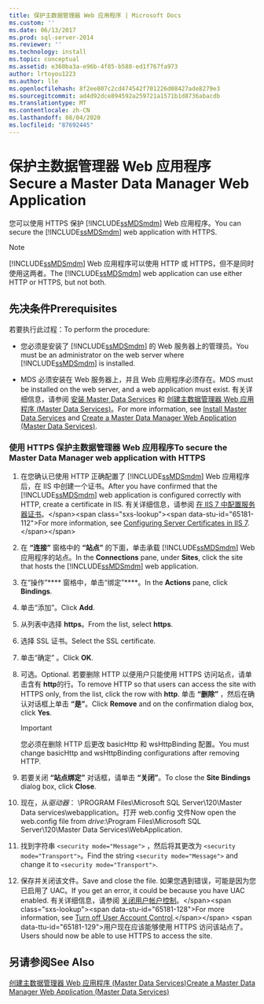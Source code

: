 ```yaml
---
title: 保护主数据管理器 Web 应用程序 | Microsoft Docs
ms.custom: ''
ms.date: 06/13/2017
ms.prod: sql-server-2014
ms.reviewer: ''
ms.technology: install
ms.topic: conceptual
ms.assetid: e360ba3a-e96b-4f85-b588-ed1f767fa973
author: lrtoyou1223
ms.author: lle
ms.openlocfilehash: 8f2ee807c2cd474542f701226d08427ade8279e3
ms.sourcegitcommit: ad4d92dce894592a259721a1571b1d8736abacdb
ms.translationtype: MT
ms.contentlocale: zh-CN
ms.lasthandoff: 08/04/2020
ms.locfileid: "87692445"
---
```

# <a name="secure-a-master-data-manager-web-application"></a><span data-ttu-id="65181-102">保护主数据管理器 Web 应用程序</span><span class="sxs-lookup"><span data-stu-id="65181-102">Secure a Master Data Manager Web Application</span></span>
  <span data-ttu-id="65181-103">您可以使用 HTTPS 保护 [!INCLUDE[ssMDSmdm](../../includes/ssmdsmdm-md.md)] Web 应用程序。</span><span class="sxs-lookup"><span data-stu-id="65181-103">You can secure the [!INCLUDE[ssMDSmdm](../../includes/ssmdsmdm-md.md)] web application with HTTPS.</span></span>  
  
> [!NOTE]  
>  <span data-ttu-id="65181-104">[!INCLUDE[ssMDSmdm](../../includes/ssmdsmdm-md.md)] Web 应用程序可以使用 HTTP 或 HTTPS，但不是同时使用这两者。</span><span class="sxs-lookup"><span data-stu-id="65181-104">The [!INCLUDE[ssMDSmdm](../../includes/ssmdsmdm-md.md)] web application can use either HTTP or HTTPS, but not both.</span></span>  
  
## <a name="prerequisites"></a><span data-ttu-id="65181-105">先决条件</span><span class="sxs-lookup"><span data-stu-id="65181-105">Prerequisites</span></span>  
 <span data-ttu-id="65181-106">若要执行此过程：</span><span class="sxs-lookup"><span data-stu-id="65181-106">To perform the procedure:</span></span>  
  
-   <span data-ttu-id="65181-107">您必须是安装了 [!INCLUDE[ssMDSmdm](../../includes/ssmdsmdm-md.md)] 的 Web 服务器上的管理员。</span><span class="sxs-lookup"><span data-stu-id="65181-107">You must be an administrator on the web server where [!INCLUDE[ssMDSmdm](../../includes/ssmdsmdm-md.md)] is installed.</span></span>  
  
-   <span data-ttu-id="65181-108">MDS 必须安装在 Web 服务器上，并且 Web 应用程序必须存在。</span><span class="sxs-lookup"><span data-stu-id="65181-108">MDS must be installed on the web server, and a web application must exist.</span></span> <span data-ttu-id="65181-109">有关详细信息，请参阅 [安装 Master Data Services](install-master-data-services.md) 和 [创建主数据管理器 Web 应用程序 (Master Data Services)](create-a-master-data-manager-web-application-master-data-services.md)。</span><span class="sxs-lookup"><span data-stu-id="65181-109">For more information, see [Install Master Data Services](install-master-data-services.md) and [Create a Master Data Manager Web Application &#40;Master Data Services&#41;](create-a-master-data-manager-web-application-master-data-services.md).</span></span>  
  
### <a name="to-secure-the-master-data-manager-web-application-with-https"></a><span data-ttu-id="65181-110">使用 HTTPS 保护主数据管理器 Web 应用程序</span><span class="sxs-lookup"><span data-stu-id="65181-110">To secure the Master Data Manager web application with HTTPS</span></span>  
  
1.  <span data-ttu-id="65181-111">在您确认已使用 HTTP 正确配置了 [!INCLUDE[ssMDSmdm](../../includes/ssmdsmdm-md.md)] Web 应用程序后，在 IIS 中创建一个证书。</span><span class="sxs-lookup"><span data-stu-id="65181-111">After you have confirmed that the [!INCLUDE[ssMDSmdm](../../includes/ssmdsmdm-md.md)] web application is configured correctly with HTTP, create a certificate in IIS.</span></span> <span data-ttu-id="65181-112">有关详细信息，请参阅 [在 IIS 7 中配置服务器证书](https://technet.microsoft.com/library/cc732230\(WS.10\).aspx)。</span><span class="sxs-lookup"><span data-stu-id="65181-112">For more information, see [Configuring Server Certificates in IIS 7](https://technet.microsoft.com/library/cc732230\(WS.10\).aspx).</span></span>  
  
2.  <span data-ttu-id="65181-113">在 **“连接”** 窗格中的 **“站点”** 的下面，单击承载 [!INCLUDE[ssMDSmdm](../../includes/ssmdsmdm-md.md)] Web 应用程序的站点。</span><span class="sxs-lookup"><span data-stu-id="65181-113">In the **Connections** pane, under **Sites**, click the site that hosts the [!INCLUDE[ssMDSmdm](../../includes/ssmdsmdm-md.md)] web application.</span></span>  
  
3.  <span data-ttu-id="65181-114">在“操作”\*\*\*\* 窗格中，单击“绑定”\*\*\*\*。</span><span class="sxs-lookup"><span data-stu-id="65181-114">In the **Actions** pane, click **Bindings**.</span></span>  
  
4.  <span data-ttu-id="65181-115">单击“添加”。</span><span class="sxs-lookup"><span data-stu-id="65181-115">Click **Add**.</span></span>  
  
5.  <span data-ttu-id="65181-116">从列表中选择 **https**。</span><span class="sxs-lookup"><span data-stu-id="65181-116">From the list, select **https**.</span></span>  
  
6.  <span data-ttu-id="65181-117">选择 SSL 证书。</span><span class="sxs-lookup"><span data-stu-id="65181-117">Select the SSL certificate.</span></span>  
  
7.  <span data-ttu-id="65181-118">单击“确定”  。</span><span class="sxs-lookup"><span data-stu-id="65181-118">Click **OK**.</span></span>  
  
8.  <span data-ttu-id="65181-119">可选。</span><span class="sxs-lookup"><span data-stu-id="65181-119">Optional.</span></span> <span data-ttu-id="65181-120">若要删除 HTTP 以便用户只能使用 HTTPS 访问站点，请单击含有 **http**的行。</span><span class="sxs-lookup"><span data-stu-id="65181-120">To remove HTTP so that users can access the site with HTTPS only, from the list, click the row with **http**.</span></span> <span data-ttu-id="65181-121">单击 **“删除”** ，然后在确认对话框上单击 **“是”**。</span><span class="sxs-lookup"><span data-stu-id="65181-121">Click **Remove** and on the confirmation dialog box, click **Yes**.</span></span>  
  
    > [!IMPORTANT]  
    >  <span data-ttu-id="65181-122">您必须在删除 HTTP 后更改 basicHttp 和 wsHttpBinding 配置。</span><span class="sxs-lookup"><span data-stu-id="65181-122">You must change basicHttp and wsHttpBinding configurations after removing HTTP.</span></span>  
  
9. <span data-ttu-id="65181-123">若要关闭 **“站点绑定”** 对话框，请单击 **“关闭”**。</span><span class="sxs-lookup"><span data-stu-id="65181-123">To close the **Site Bindings** dialog box, click **Close**.</span></span>  
  
10. <span data-ttu-id="65181-124">现在，从*驱动器*： \PROGRAM Files\Microsoft SQL Server\120\Master Data services\webapplication。打开 web.config 文件</span><span class="sxs-lookup"><span data-stu-id="65181-124">Now open the web.config file from *drive*:\Program Files\Microsoft SQL Server\120\Master Data Services\WebApplication.</span></span>  
  
11. <span data-ttu-id="65181-125">找到字符串 `<security mode="Message">` ，然后将其更改为 `<security mode="Transport">`。</span><span class="sxs-lookup"><span data-stu-id="65181-125">Find the string `<security mode="Message">` and change it to `<security mode="Transport">`.</span></span>  
  
12. <span data-ttu-id="65181-126">保存并关闭该文件。</span><span class="sxs-lookup"><span data-stu-id="65181-126">Save and close the file.</span></span> <span data-ttu-id="65181-127">如果您遇到错误，可能是因为您已启用了 UAC。</span><span class="sxs-lookup"><span data-stu-id="65181-127">If you get an error, it could be because you have UAC enabled.</span></span> <span data-ttu-id="65181-128">有关详细信息，请参阅 [关闭用户帐户控制](https://technet.microsoft.com/library/cc709691\(WS.10\).aspx)。</span><span class="sxs-lookup"><span data-stu-id="65181-128">For more information, see [Turn off User Account Control](https://technet.microsoft.com/library/cc709691\(WS.10\).aspx).</span></span> <span data-ttu-id="65181-129">用户现在应该能够使用 HTTPS 访问该站点了。</span><span class="sxs-lookup"><span data-stu-id="65181-129">Users should now be able to use HTTPS to access the site.</span></span>  
  
## <a name="see-also"></a><span data-ttu-id="65181-130">另请参阅</span><span class="sxs-lookup"><span data-stu-id="65181-130">See Also</span></span>  
 [<span data-ttu-id="65181-131">创建主数据管理器 Web 应用程序 &#40;Master Data Services&#41;</span><span class="sxs-lookup"><span data-stu-id="65181-131">Create a Master Data Manager Web Application &#40;Master Data Services&#41;</span></span>](create-a-master-data-manager-web-application-master-data-services.md)  
  
  
